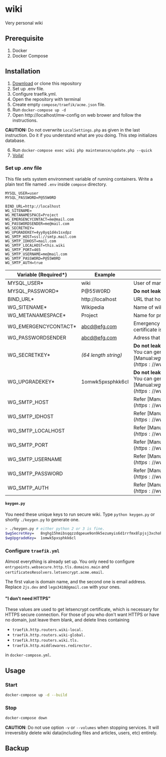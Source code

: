 # wiki

Very personal wiki

## Prerequisite

1. Docker
2. Docker Compose

## Installation

1. [Download](https://github.com/2JS/wiki/archive/master.zip) or clone this repository
2. Set up .env file.
3. Configure traefik.yml.
4. Open the repository with terminal
5. Create empty `compose/traefik/acme.json` file.
6. Run `docker-compose up -d`
7. Open http://localhost/mw-config on web brower and follow the instructions.

**CAUTION:** Do not overwrite `LocalSettings.php` as given in the last instruction. Do it if you understand what are you doing. This step initializes database.

6. Run `docker-compose exec wiki php maintenance/update.php --quick`
7. [Voila!](http://localhost/wiki)

### Set up .env file

This file sets system environment variable of running containers. Write a plain text file named `.env` inside `compose` directory.

```
MYSQL_USER=user
MYSQL_PASSWORD=P@55W0RD

BIND_URL=http://localhost
WG_SITENAME=
WG_METANAMESPACE=Project
WG_EMERGENCYCONTACT=me@mail.com
WG_PASSWORDSENDER=me@mail.com
WG_SECRETKEY=
WG_UPGRADEKEY=4yy8yq1d4v1sxdpz
WG_SMTP_HOST=ssl://smtp.mail.com
WG_SMTP_IDHOST=mail.com
WG_SMTP_LOCALHOST=this.wiki
WG_SMTP_PORT=465
WG_SMTP_USERNAME=me@mail.com
WG_SMTP_PASSWORD=P@55W0RD
WG_SMTP_AUTH=true
```

| Variable (Required*) | Example              | Description                                                  |
| -------------------- | -------------------- | ------------------------------------------------------------ |
| MYSQL_USER*          | wiki                 | User of mariadb database.                                    |
| MYSQL_PASSWORD*      | P@55W0RD             | **Do not leak**. Password of corresponding user              |
| BIND_URL*            | http://localhost     | URL that hosts mediawiki                                     |
| WG_SITENAME*         | Wikipedia            | Name of wiki.                                                |
| WG_METANAMESPACE*    | Project              | Name for project namespace                                   |
| WG_EMERGENCYCONTACT* | abcd@efg.com         | Emergency email address. Also used for letsencrypt certificate issuing. |
| WG_PASSWORDSENDER    | abcd@efg.com         | Adress that may send email reset, security alers, etc.       |
| WG_SECRETKEY*        | *(64 length string)* | **Do not leak**. Random 64-character alphanumeric string. You can generate one with `keygen.py`. Refer [Manual:$wgSecretKey](https://www.mediawiki.org/wiki/Manual:$wgSecretKey). |
| WG_UPGRADEKEY*       | 1omwk5pxsphkk6cl     | **Do not leak**. Random 16-character alphanumeric string. You can generate one with `keygen.py`. Refer [Manual:$wgUpgradeKey](https://www.mediawiki.org/wiki/Manual:$wgUpgradeKey) |
| WG_SMTP_HOST         |                      | Refer [Manual:$wgSMTP](https://www.mediawiki.org/wiki/Manual:$wgSMTP) |
| WG_SMTP_IDHOST       |                      | Refer [Manual:$wgSMTP](https://www.mediawiki.org/wiki/Manual:$wgSMTP) |
| WG_SMTP_LOCALHOST    |                      | Refer [Manual:$wgSMTP](https://www.mediawiki.org/wiki/Manual:$wgSMTP) |
| WG_SMTP_PORT         |                      | Refer [Manual:$wgSMTP](https://www.mediawiki.org/wiki/Manual:$wgSMTP) |
| WG_SMTP_USERNAME     |                      | Refer [Manual:$wgSMTP](https://www.mediawiki.org/wiki/Manual:$wgSMTP) |
| WG_SMTP_PASSWORD     |                      | Refer [Manual:$wgSMTP](https://www.mediawiki.org/wiki/Manual:$wgSMTP) |
| WG_SMTP_AUTH         |                      | Refer [Manual:$wgSMTP](https://www.mediawiki.org/wiki/Manual:$wgSMTP) |

#### `keygen.py`

You need these unique keys to run secure wiki. Type `python keygen.py` or shortly `./keygen.py` to generate one.

```bash
> ./keygen.py # either python 2 or 3 is fine.
$wgSecretKey=   8nghg15hmibsqqzzdqpeue9on9k5ezumyis6d1rrfmx8lpjsj3xchohwhx5gb4jo
$wgUpgradeKey=  1omwk5pxsphkk6cl
```

### Configure `traefik.yml`

Almost everything is already set up. You only need to configure `entrypoints.websecure.http.tls.domains.main` and `certificatesResolvers.letsencrypt.acme.email`.

The first value is domain name, and the second one is email address. Replace `2js.dev` and `lego3410@gmail.com` with your ones.

#### "I don't need HTTPS"

These values are used to get letsencrypt certificate, which is necessary for HTTPS secure connection. For those of you who don't want HTTPS or have no domain, just leave them blank, and delete lines containing

* `traefik.http.routers.wiki-local.`
* `traefik.http.routers.wiki-global.`
* `traefik.http.routers.wiki.tls.`
* `traefik.http.middlewares.redirector.`

in `docker-compose.yml`.

## Usage

### Start

```bash
docker-compose up -d --build
```

### Stop

```bash
docker-compose down
```

**CAUTION**: Do not use option `-v` or `--volumes` when stopping services. It will irreversibly delete wiki data(including files and articles, users, etc) entirely.

## Backup